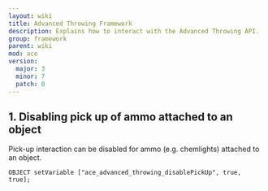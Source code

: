 ```yaml
---
layout: wiki
title: Advanced Throwing Framework
description: Explains how to interact with the Advanced Throwing API.
group: framework
parent: wiki
mod: ace
version:
  major: 3
  minor: 7
  patch: 0
---
```


## 1. Disabling pick up of ammo attached to an object

Pick-up interaction can be disabled for ammo (e.g. chemlights) attached to an object.

```sqf
OBJECT setVariable ["ace_advanced_throwing_disablePickUp", true, true];
```
